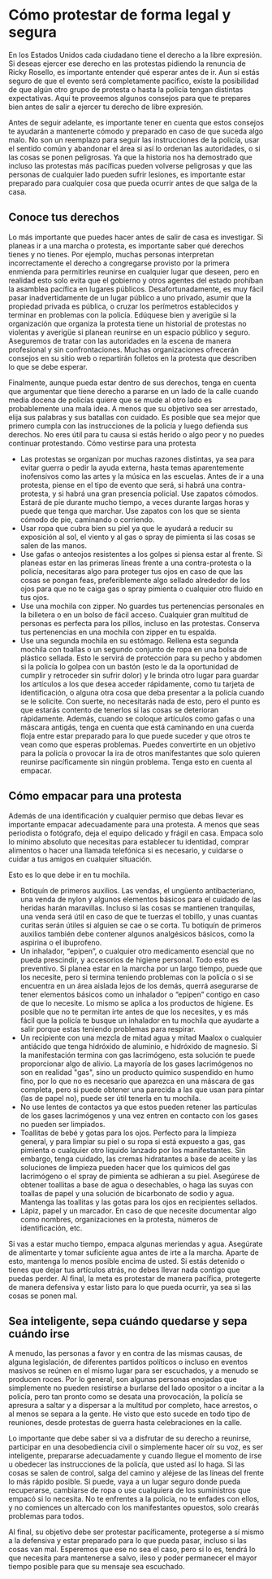 # Cómo protestar de forma legal y segura 
En los Estados Unidos cada ciudadano tiene el derecho a la libre expresión. Si deseas ejercer ese derecho en las protestas pidiendo la renuncia de Ricky Rosello, es importante entender qué esperar antes de ir. Aun si estás seguro de que el evento será completamente pacífico, existe la posibilidad de que algún otro grupo de protesta o hasta la policía tengan distintas expectativas. Aquí te proveemos algunos consejos para que te prepares bien antes de salir a ejercer tu derecho de libre expresión.

Antes de seguir adelante, es importante tener en cuenta que estos consejos te ayudarán a mantenerte cómodo y preparado en caso de que suceda algo malo. No son un reemplazo para seguir las instrucciones de la policía, usar el sentido común y abandonar el área si así lo ordenan las autoridades, o si las cosas se ponen peligrosas. Ya que la historia nos ha demostrado que incluso las protestas más pacíficas pueden volverse peligrosas y que las personas de cualquier lado pueden sufrir lesiones, es importante estar preparado para cualquier cosa que pueda ocurrir antes de que salga de la casa.

## Conoce tus derechos
Lo más importante que puedes hacer antes de salir de casa es investigar. Si planeas ir a una marcha o protesta, es importante saber qué derechos tienes y no tienes. Por ejemplo, muchas personas interpretan incorrectamente el derecho a congregarse provisto por la primera enmienda para permitirles reunirse en cualquier lugar que deseen, pero en realidad esto solo evita que el gobierno y otros agentes del estado prohíban la asamblea pacífica en lugares públicos. Desafortunadamente, es muy fácil pasar inadvertidamente de un lugar público a uno privado, asumir que la propiedad privada es pública, o cruzar los perímetros establecidos y terminar en problemas con la policía.
Edúquese bien y averigüe si la organización que organiza la protesta tiene un historial de protestas no violentas y averigüe si planean reunirse en un espacio público y seguro. Aseguremos de tratar con las autoridades en la escena de manera profesional y sin confrontaciones. Muchas organizaciones ofrecerán consejos en su sitio web o repartirán folletos en la protesta que describen lo que se debe esperar.

Finalmente, aunque pueda estar dentro de sus derechos, tenga en cuenta que argumentar que tiene derecho a pararse en un lado de la calle cuando media docena de policías quiere que se mude al otro lado es probablemente una mala idea. A menos que su objetivo sea ser arrestado, elija sus palabras y sus batallas con cuidado. Es posible que sea mejor que primero cumpla con las instrucciones de la policía y luego defienda sus derechos. No eres útil para tu causa si estás herido o algo peor y no puedes continuar protestando.
Cómo vestirse para una protesta
- Las protestas se organizan por muchas razones distintas, ya sea para evitar guerra o pedir la ayuda externa, hasta temas aparentemente inofensivos como las artes y la música en las escuelas. Antes de ir a una protesta, piense en el tipo de evento que será, si habrá una contra-protesta, y si habrá una gran presencia policial. Use zapatos cómodos. Estará de pie durante mucho tiempo, a veces durante largas horas y puede que tenga que marchar. Use zapatos con los que se sienta cómodo de pie, caminando o corriendo.
- Usar ropa que cubra bien su piel ya que le ayudará a reducir su exposición al sol, el viento y al gas o spray de pimienta si las cosas se salen de las manos. 
- Use gafas o anteojos resistentes a los golpes si piensa estar al frente. Si planeas estar en las primeras líneas frente a una contra-protesta o la policía, necesitaras algo para proteger tus ojos en caso de que las cosas se pongan feas, preferiblemente algo sellado alrededor de los ojos para que no te caiga gas o spray pimienta o cualquier otro fluido en tus ojos.
- Use una mochila con zipper. No guardes tus pertenencias personales en la billetera o en un bolso de fácil acceso. Cualquier gran multitud de personas es perfecta para los pillos, incluso en las protestas. Conserva tus pertenencias en una mochila con zipper en tu espalda.
- Use una segunda mochila en su estómago. Rellena esta segunda mochila con toallas o un segundo conjunto de ropa en una bolsa de plástico sellada. Esto le servirá de protección para su pecho y abdomen si la policía lo golpea con un bastón (esto le da la oportunidad de cumplir y retroceder sin sufrir dolor) y le brinda otro lugar para guardar los artículos a los que desea acceder rápidamente, como tu tarjeta de identificación, o alguna otra cosa que deba presentar a la policía cuando se le solicite.
Con suerte, no necesitarás nada de esto, pero el punto es que estarás contento de tenerlos si las cosas se deterioran rápidamente. Además, cuando se coloque artículos como gafas o una máscara antigás, tenga en cuenta que está caminando en una cuerda floja entre estar preparado para lo que puede suceder y que otros te vean como que esperas problemas. Puedes convertirte en un objetivo para la policía o provocar la ira de otros manifestantes que solo quieren reunirse pacíficamente sin ningún problema. Tenga esto en cuenta al empacar.

## Cómo empacar para una protesta
Además de una identificación y cualquier permiso que debas llevar es importante empacar adecuadamente para una protesta. A menos que seas periodista o fotógrafo, deja el equipo delicado y frágil en casa. Empaca solo lo mínimo absoluto que necesitas para establecer tu identidad, comprar alimentos o hacer una llamada telefónica si es necesario, y cuidarse o cuidar a tus amigos en cualquier situación. 

Esto es lo que debe ir en tu mochila.
-	Botiquín de primeros auxilios. Las vendas, el ungüento antibacteriano, una venda de nylon y algunos elementos básicos para el cuidado de las heridas harán maravillas. Incluso si las cosas se mantienen tranquilas, una venda será útil en caso de que te tuerzas el tobillo, y unas cuantas curitas serán útiles si alguien se cae o se corta. Tu botiquín de primeros auxilios también debe contener algunos analgésicos básicos, como la aspirina o el ibuprofeno.
-	Un inhalador, “epipen”, o cualquier otro medicamento esencial que no pueda prescindir, y accesorios de higiene personal. Todo esto es preventivo. Si planea estar en la marcha por un largo tiempo, puede que los necesite, pero si termina teniendo problemas con la policía o si se encuentra en un área aislada lejos de los demás, querrá asegurarse de tener elementos básicos como un inhalador o “epipen” contigo en caso de que lo necesite. Lo mismo se aplica a los productos de higiene. Es posible que no te permitan irte antes de que los necesites, y es más fácil que la policía te busque un inhalador en tu mochila que ayudarte a salir porque estas teniendo problemas para respirar.
-	Un recipiente con una mezcla de mitad agua y mitad Maalox o cualquier antiácido que tenga hidróxido de aluminio, e hidróxido de magnesio. Si la manifestación termina con gas lacrimógeno, esta solución te puede proporcionar algo de alivio. La mayoría de los gases lacrimógenos no son en realidad "gas", sino un producto químico suspendido en humo fino, por lo que no es necesario que aparezca en una máscara de gas completa, pero si puede obtener una parecida a las que usan para pintar (las de papel no), puede ser útil tenerla en tu mochila. 
-	No use lentes de contactos ya que estos pueden retener las partículas de los gases lacrimógenos y una vez entren en contacto con los gases no pueden ser limpiados.
-	Toallitas de bebé y gotas para los ojos. Perfecto para la limpieza general, y para limpiar su piel o su ropa si está expuesto a gas, gas pimienta o cualquier otro liquido lanzado por los manifestantes. Sin embargo, tenga cuidado, las cremas hidratantes a base de aceite y las soluciones de limpieza pueden hacer que los químicos del gas lacrimógeno o el spray de pimienta se adhieran a su piel. Asegúrese de obtener toallitas a base de agua o desechables, o haga las suyas con toallas de papel y una solución de bicarbonato de sodio y agua. Mantenga las toallitas y las gotas para los ojos en recipientes sellados.
-	Lápiz, papel y un marcador. En caso de que necesite documentar algo como nombres, organizaciones en la protesta, números de identificación, etc.

Si vas a estar mucho tiempo, empaca algunas meriendas y agua. Asegúrate de alimentarte y tomar suficiente agua antes de irte a la marcha. Aparte de esto, mantenga lo menos posible encima de usted. Si estás detenido o tienes que dejar tus artículos atrás, no debes llevar nada contigo que puedas perder.
Al final, la meta es protestar de manera pacífica, protegerte de manera defensiva y estar listo para lo que pueda ocurrir, ya sea si las cosas se ponen mal.

## Sea inteligente, sepa cuándo quedarse y sepa cuándo irse
A menudo, las personas a favor y en contra de las mismas causas, de alguna legislación, de diferentes partidos políticos o incluso en eventos masivos se reúnen en el mismo lugar para ser escuchados, y a menudo se producen roces. Por lo general, son algunas personas enojadas que simplemente no pueden resistirse a burlarse del lado opositor o a incitar a la policía, pero tan pronto como se desata una provocación, la policía se apresura a saltar y a dispersar a la multitud por completo, hace arrestos, o al menos se separa a la gente. He visto que esto sucede en todo tipo de reuniones, desde protestas de guerra hasta celebraciones en la calle.
 
Lo importante que debe saber si va a disfrutar de su derecho a reunirse, participar en una desobediencia civil o simplemente hacer oír su voz, es ser inteligente, prepararse adecuadamente y cuando llegue el momento de irse u obedecer las instrucciones de la policía, que usted así lo haga. Si las cosas se salen de control, salga del camino y aléjese de las líneas del frente lo más rápido posible. Si puede, vaya a un lugar seguro donde pueda recuperarse, cambiarse de ropa o use cualquiera de los suministros que empacó si lo necesita. No te enfrentes a la policía, no te enfades con ellos, y no comiences un altercado con los manifestantes opuestos, solo crearás problemas para todos.
 
Al final, su objetivo debe ser protestar pacíficamente, protegerse a sí mismo a la defensiva y estar preparado para lo que pueda pasar, incluso si las cosas van mal. Esperemos que ese no sea el caso, pero si lo es, tendrá lo que necesita para mantenerse a salvo, ileso y poder permanecer el mayor tiempo posible para que su mensaje sea escuchado.
